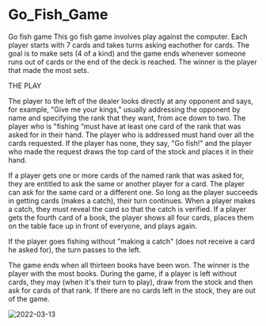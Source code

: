 # Go_Fish_Game

Go fish game This go fish game involves play against the computer. Each player starts with 7 cards and takes turns asking eachother for cards. The goal is to make sets (4 of a kind) and the game ends whenever someone runs out of cards or the end of the deck is reached. The winner is the player that made the most sets.


THE PLAY

The player to the left of the dealer looks directly at any opponent and says, for example, "Give me your kings," usually addressing the opponent by name and specifying the rank that they want, from ace down to two. The player who is "fishing “must have at least one card of the rank that was asked for in their hand. The player who is addressed must hand over all the cards requested. If the player has none, they say, "Go fish!" and the player who made the request draws the top card of the stock and places it in their hand.

If a player gets one or more cards of the named rank that was asked for, they are entitled to ask the same or another player for a card. The player can ask for the same card or a different one. So long as the player succeeds in getting cards (makes a catch), their turn continues. When a player makes a catch, they must reveal the card so that the catch is verified. If a player gets the fourth card of a book, the player shows all four cards, places them on the table face up in front of everyone, and plays again.

If the player goes fishing without "making a catch" (does not receive a card he asked for), the turn passes to the left.

The game ends when all thirteen books have been won. The winner is the player with the most books. During the game, if a player is left without cards, they may (when it's their turn to play), draw from the stock and then ask for cards of that rank. If there are no cards left in the stock, they are out of the game.

![2022-03-13](https://user-images.githubusercontent.com/84550325/158077963-fb73f6b3-f35a-42fc-84df-ae92eaf508e4.png)


